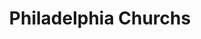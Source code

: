 ---
pid: MX219
title: Philadelphia Churchs
location_transcription: I want the Churchs to be almost like everywhere !
zipcode: '19139'
outside_phl: 
neighborhood: Walnut Hill
age: '13'
age_range: 13-19
instagram: 
image_file_name: MX_219.jpg
proposal_transcription: |-
  Have a good day!
  Our Church!
  Things to the Church ?! We need more bathrooms in church
  these are the things we need in this world so people can go to church!
topic: Religion
topic_summary: '0'
type: Infrastructure
keywords_other: 
credit: Naomi
image_labels: "#NAME?"
twitter: 
facebook: 
permalink: "/monuments/mx219/"
layout: item-page
---